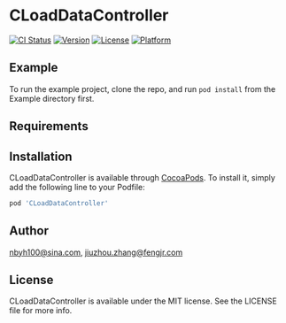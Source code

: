 # CLoadDataController

[![CI Status](http://img.shields.io/travis/nbyh100@sina.com/CLoadDataController.svg?style=flat)](https://travis-ci.org/nbyh100@sina.com/CLoadDataController)
[![Version](https://img.shields.io/cocoapods/v/CLoadDataController.svg?style=flat)](http://cocoapods.org/pods/CLoadDataController)
[![License](https://img.shields.io/cocoapods/l/CLoadDataController.svg?style=flat)](http://cocoapods.org/pods/CLoadDataController)
[![Platform](https://img.shields.io/cocoapods/p/CLoadDataController.svg?style=flat)](http://cocoapods.org/pods/CLoadDataController)

## Example

To run the example project, clone the repo, and run `pod install` from the Example directory first.

## Requirements

## Installation

CLoadDataController is available through [CocoaPods](http://cocoapods.org). To install
it, simply add the following line to your Podfile:

```ruby
pod 'CLoadDataController'
```

## Author

nbyh100@sina.com, jiuzhou.zhang@fengjr.com

## License

CLoadDataController is available under the MIT license. See the LICENSE file for more info.
